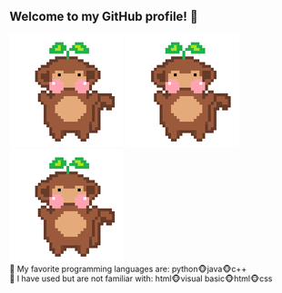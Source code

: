 ## Welcome to my GitHub profile! 🌱
![me](https://github.com/lanah9/lanah9/blob/main/dance%20gif.gif) 
![me](https://github.com/lanah9/lanah9/blob/main/dance%20gif.gif)
![me](https://github.com/lanah9/lanah9/blob/main/dance%20gif.gif) <br>
🌱 My favorite programming languages are: python🐵java🐵c++ <br>
🌱 I have used but are not familiar with: html🐵visual basic🐵html🐵css <br>
